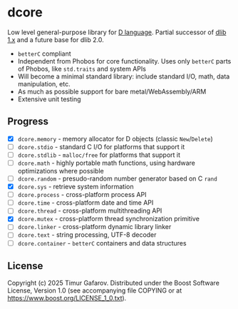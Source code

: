 dcore
=====
Low level general-purpose library for [D language](https://dlang.org). Partial successor of [dlib 1.x](https://github.com/gecko0307/dlib) and a future base for dlib 2.0.

* `betterC` compliant
* Independent from Phobos for core functionality. Uses only `betterC` parts of Phobos, like `std.traits` and system APIs
* Will become a minimal standard library: include standard I/O, math, data manipulation, etc.
* As much as possible support for bare metal/WebAssembly/ARM
* Extensive unit testing

Progress
--------
* [x] `dcore.memory` - memory allocator for D objects (classic `New`/`Delete`)
* [ ] `dcore.stdio` - standard C I/O for platforms that support it
* [ ] `dcore.stdlib` - `malloc/free` for platforms that support it
* [ ] `dcore.math` - highly portable math functions, using hardware optimizations where possible
* [ ] `dcore.random` - presudo-random number generator based on C `rand`
* [x] `dcore.sys` - retrieve system information
* [ ] `dcore.process` - cross-platform process API
* [ ] `dcore.time` - cross-platform date and time API
* [ ] `dcore.thread` - cross-platform multithreading API
* [x] `dcore.mutex` - cross-platform thread synchronization primitive
* [ ] `dcore.linker` - cross-platform dynamic library linker
* [ ] `dcore.text` - string processing, UTF-8 decoder
* [ ] `dcore.container` - `betterC` containers and data structures

License
-------
Copyright (c) 2025 Timur Gafarov. Distributed under the Boost Software License, Version 1.0 (see accompanying file COPYING or at https://www.boost.org/LICENSE_1_0.txt).
